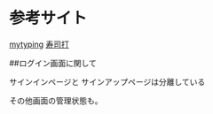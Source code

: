 # 参考サイト

[mytyping](https://typing.twi1.me/game/70161)
[寿司打](http://typingx0.net/sushida/play.html)

##ログイン画面に関して

サインインページと
サインアップページは分離している

その他画面の管理状態も。